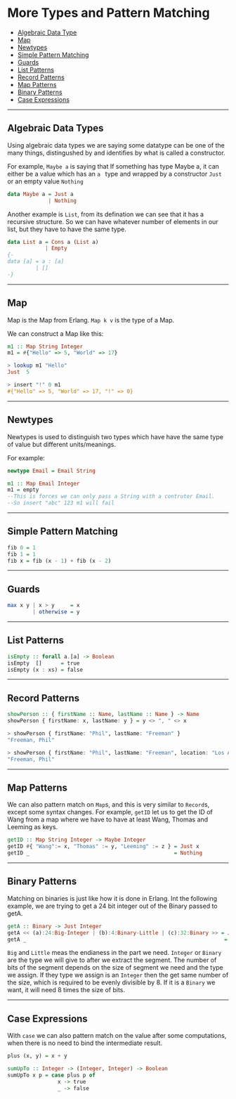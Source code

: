 # More Types and Pattern Matching

- [Algebraic Data Type](#algebraic-data-type)
- [Map](#map)
- [Newtypes](#newtypes)
- [Simple Pattern Matching](#simple-pattern-matching)
- [Guards](#guards)
- [List Patterns](#list-patterns)
- [Record Patterns](#record-patterns)
- [Map Patterns](#map-patterns)
- [Binary Patterns](#binary-patterns)
- [Case Expressions](#case-expressions)

---

## Algebraic Data Types

Using algebraic data types we are saying some datatype can be one of the many things, distingushed by and identifies by what is called a constructor.

For example, `Maybe a` is saying that If something has type Maybe a, it can either be a value which has an `a ` type and wrapped by a constructor `Just` or an empty value `Nothing`

```haskell
data Maybe a = Just a
             | Nothing
```

Another example is `List`, from its defination we can see that it has a recursive structure. So we can have whatever number of elements in our list, but they have to have the same type.

```haskell
data List a = Cons a (List a)
            | Empty
{-
data [a] = a : [a]
         | []
-}
```



---

## Map

Map is the Map from Erlang. `Map k v` is the type of a Map.

We can construct a Map like this:

```Haskell
m1 :: Map String Integer
m1 = #{"Hello" => 5, "World" => 17}  

> lookup m1 "Hello"
Just  5

> insert "!" 0 m1
#{"Hello" => 5, "World" => 17, "!" => 0}

```



---

## Newtypes

Newtypes is used to distinguish two types which have have the same type of value but different units/meanings.

For example:

```haskell
newtype Email = Email String

m1 :: Map Email Integer
m1 = empty
--This is forces we can only pass a String with a contrutor Email.
--So insert "abc" 123 m1 will fail
```



---

## Simple Pattern Matching



```haskell
fib 0 = 1
fib 1 = 1
fib x = fib (x - 1) + fib (x - 2)
```



---

## Guards



```haskell
max x y | x > y     = x
        | otherwise = y
```



---

## List Patterns



```Haskell
isEmpty :: forall a.[a] -> Boolean
isEmpty  []      = true
isEmpty (x : xs) = false
```



---

## Record Patterns



```haskell
showPerson :: { firstName :: Name, lastName :: Name } -> Name
showPerson { firstName: x, lastName: y } = y <> ", " <> x

> showPerson { firstName: "Phil", lastName: "Freeman" }
"Freeman, Phil"

> showPerson { firstName: "Phil", lastName: "Freeman", location: "Los Angeles" }
"Freeman, Phil"
```



---

## Map Patterns

We can also pattern match on `Map`s, and this is very similar to `Record`s, except some syntax changes. For example, `getID` let us to get the ID of Wang from a map where we have to have at least Wang, Thomas and Leeming as keys.

```haskell
getID :: Map String Integer -> Maybe Integer
getID #{ "Wang":= x, "Thomas" := y, "Leeming" := z } = Just x
getID _                                              = Nothing

```



---

## Binary Patterns

Matching on binaries is just like how it is done in Erlang. Int the following example, we are trying to get a 24 bit integer out of the Binary  passed to getA.

```haskell
getA :: Binary -> Just Integer
getA << (a):24:Big-Integer | (b):4:Binary-Little | (c):32:Binary >> = Just a
getA _                                                               = Nothing
```

`Big` and `Little` meas the endianess in the part we need. `Integer` or `Binary` are the type we will give to after we extract the segment. The number of bits of the segment depends on the size of segment we need and the type we assign. If they type we assign is an `Integer` then the get same number of the size, which is required to be evenly divisible by 8. If it is a `Binary` we want, it will need 8 times the size of bits.



---

## Case Expressions

With `case` we can also pattern match on the value after some computations, when there is no need to bind the intermediate result.

```haskell
plus (x, y) = x + y

sumUpTo :: Integer -> (Integer, Integer) -> Boolean
sumUpTo x p = case plus p of
                x -> true
                _ -> false
```
